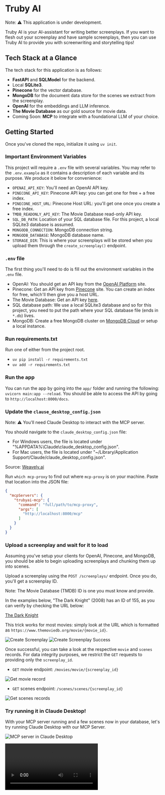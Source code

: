 # Truby AI

Note: ⚠️ This application is under development.

Truby AI is your AI-assistant for writing better screenplays. If you want to flesh out your screenplay and have sample screenplays, then you can use Truby AI to provide you with screenwriting and storytelling tips!

## Tech Stack at a Glance

The tech stack for this application is as follows:
- **FastAPI** and **SQLModel** for the backend.
- Local **SQLite3**.
- **Pinecone** for the vector database.
- **MongoDB** for the document data store for the scenes we extract from the screenplay.
- **OpenAI** for the embeddings and LLM inference.
- **The Movie Database** as our gold source for movie data.
- Coming Soon: **MCP** to integrate with a foundational LLM of your choice.

## Getting Started

Once you've cloned the repo, initialize it using `uv init`.

### Important Environment Variables

This project will require a `.env` file with several variables. You may refer to the `.env.example` as it contains a description of each variable and its purpose. We produce it below for convenience:

- `OPENAI_API_KEY`: You'll need an OpenAI API key.
- `PINECONE_API_KEY`: Pinecone API key: you can get one for free + a free index.
- `PINECONE_HOST_URL`: Pinecone Host URL: you'll get one once you create a free index.
- `TMDB_READONLY_API_KEY`: The Movie Database read-only API key.
- `SQL_DB_PATH`: Location of your SQL database file. For this project, a local SQLite3 database is assumed.
- `MONGODB_CONNECTION`: MongoDB connection string.
- `MONGODB_DATABASE`: MongoDB database name.
- `STORAGE_DIR`: This is where your screenplays will be stored when you upload them through the `create_screenplay()` endpoint. 

### `.env` file

The first thing you'll need to do is fill out the environment variables in the `.env` file.
- OpenAI: You should get an API key from the [OpenAI Platform](https://platform.openai.com/docs/overview) site.
- Pinecone: Get an API key from [Pinecone](https://www.pinecone.io/) site. You can create an index for free, which'll then give you a host URL.
- The Movie Database: Get an API key [here](https://www.themoviedb.org/).
- SQL database path: We use a local SQLite3 database and so for this project, you need to put the path where your SQL database file (ends in `*.db`) lives.
- MongoDB: Create a free MongoDB cluster on [MongoDB Cloud](https://cloud.mongodb.com) or setup a local instance.

### Run requirements.txt

Run one of either from the project root.

- `uv pip install -r requirements.txt`
- `uv add -r requirements.txt`

### Run the app

You can run the app by going into the `app/` folder and running the following: `uvicorn main:app --reload`. You should be able to access the API by going to `http://localhost:8000/docs`.

### Update the `clause_desktop_config.json`

Note: ⚠️ You'll need Claude Desktop to interact with the MCP server.

You should navigate to the `claude_desktop_config.json` file:

- For Windows users, the file is located under "%APPDATA%\Claude\claude_desktop_config.json".
- For Mac users, the file is located under "~/Library/Application Support/Claude/claude_desktop_config.json".

Source: [Weavely.ai](https://www.weavely.ai/blog/claude-mcp)

Run `which mcp-proxy` to find out where `mcp-proxy` is on your machine. Paste that location into the JSON file:

```json
{
  "mcpServers": {
    "trubyai-mcp": {
      "command": "full/path/to/mcp-proxy",
      "args": [
        "http://localhost:8000/mcp"
      ]
    }
  }
}
```

### Upload a screenplay and wait for it to load

Assuming you've setup your clients for OpenAI, Pinecone, and MongoDB, you should be able to begin uploading screenplays and chunking them up into scenes.

Upload a screenplay using the `POST /screenplays/` endpoint. Once you do, you'll get a screenplay ID.

Note: The Movie Database (TMDB) ID is one you must know and provide. 

In the examples below, "The Dark Knight" (2008) has an ID of 155, as you can verify by checking the URL below:

[The Dark Knight](https://www.themoviedb.org/movie/155)

This trick works for most movies: simply look at the URL which is formatted as `https://www.themoviedb.org/movie/{movie_id}`.

![Create Screenplay](./docs/images/create_screenplay_inputs.png)
![Create Screenplay Success](./docs/images/create_screenplay_success.png)

Once successful, you can take a look at the respective `movie` and `scenes` records. For data integrity purposes, we restrict the `GET` requests to providing only the `screenplay_id`.

- `GET` movie endpoint: `/movies/movie/{screenplay_id}`

![Get movie record](./docs/images/get_movie_record.png)

- `GET` scenes endpoint: `/scenes/scenes/{screenplay_id}`

![Get scenes records](./docs/images/get_scenes_records.png)

### Try running it in Claude Desktop!

With your MCP server running and a few scenes now in your database, let's try running Claude Desktop with our MCP Server.

![MCP server in Claude Desktop](./docs/images/mcp_claude_desktop_sample.png)

<video src="./docs/images/mcp_claude_desktop_sample.mp4" controls></video>
